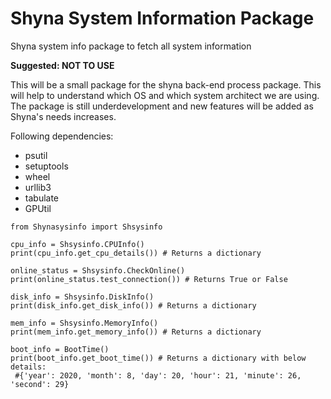 # Shyna System Information Package

Shyna system info package to fetch all system information

****Suggested: NOT TO USE****

This will be a small package for the shyna back-end process package. This will help to understand which OS and which system architect we are using. The package is still underdevelopment and new features will be added as Shyna's needs increases.

Following dependencies:

* psutil
* setuptools
* wheel
* urllib3
* tabulate
* GPUtil

```
from Shynasysinfo import Shsysinfo

cpu_info = Shsysinfo.CPUInfo()
print(cpu_info.get_cpu_details()) # Returns a dictionary

online_status = Shsysinfo.CheckOnline() 
print(online_status.test_connection()) # Returns True or False

disk_info = Shsysinfo.DiskInfo() 
print(disk_info.get_disk_info()) # Returns a dictionary

mem_info = Shsysinfo.MemoryInfo() 
print(mem_info.get_memory_info()) # Returns a dictionary

boot_info = BootTime()
print(boot_info.get_boot_time()) # Returns a dictionary with below details:
 #{'year': 2020, 'month': 8, 'day': 20, 'hour': 21, 'minute': 26, 'second': 29}
```
